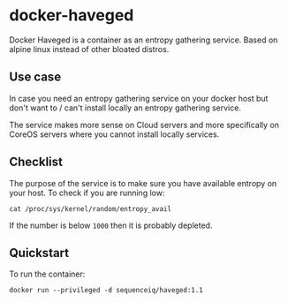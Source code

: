 # docker-haveged

Docker Haveged is a container as an entropy gathering service. Based on alpine linux instead of other bloated distros.

## Use case

In case you need an entropy gathering service on your docker host but don't want to / can't install locally an entropy gathering service.

The service makes more sense on Cloud servers and more specifically on CoreOS servers where you cannot install locally services.

## Checklist

The purpose of the service is to make sure you have available entropy on your host. To check if you are running low:

```
cat /proc/sys/kernel/random/entropy_avail
```

If the number is below `1000` then it is probably depleted.

## Quickstart

To run the container:

```
docker run --privileged -d sequenceiq/haveged:1.1
```


